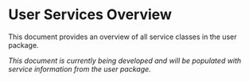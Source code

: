 # User Services Overview

This document provides an overview of all service classes in the user package.

*This document is currently being developed and will be populated with service information from the user package.*

